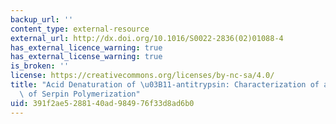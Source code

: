 ```yaml
---
backup_url: ''
content_type: external-resource
external_url: http://dx.doi.org/10.1016/S0022-2836(02)01088-4
has_external_licence_warning: true
has_external_license_warning: true
is_broken: ''
license: https://creativecommons.org/licenses/by-nc-sa/4.0/
title: "Acid Denaturation of \u03B11-antitrypsin: Characterization of a Novel Mechanism\
  \ of Serpin Polymerization"
uid: 391f2ae5-2881-40ad-9849-76f33d8ad6b0
---
```

